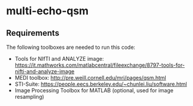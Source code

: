 # multi-echo-qsm

## Requirements
The following toolboxes are needed to run this code:
* Tools for NIfTI and ANALYZE image: https://it.mathworks.com/matlabcentral/fileexchange/8797-tools-for-nifti-and-analyze-image
* MEDI toolbox: http://pre.weill.cornell.edu/mri/pages/qsm.html
* STI-Suite: https://people.eecs.berkeley.edu/~chunlei.liu/software.html
* Image Processing Toolbox for MATLAB (optional, used for image resampling)
